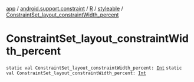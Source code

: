[app](../../../index.md) / [android.support.constraint](../../index.md) / [R](../index.md) / [styleable](index.md) / [ConstraintSet_layout_constraintWidth_percent](./-constraint-set_layout_constraint-width_percent.md)

# ConstraintSet_layout_constraintWidth_percent

`static val ConstraintSet_layout_constraintWidth_percent: `[`Int`](https://kotlinlang.org/api/latest/jvm/stdlib/kotlin/-int/index.html)
`static val ConstraintSet_layout_constraintWidth_percent: `[`Int`](https://kotlinlang.org/api/latest/jvm/stdlib/kotlin/-int/index.html)